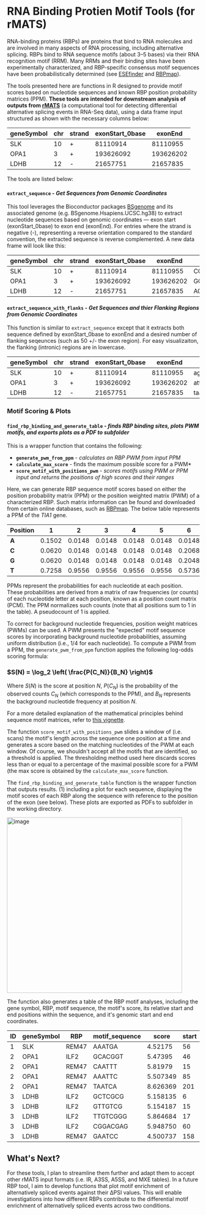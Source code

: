 # RNA Binding Protien Motif Tools (for rMATS)

RNA-binding proteins (RBPs) are proteins that bind to RNA molecules and are involved in many aspects of RNA processing, including alternative splicing. RBPs bind to RNA sequence motifs (about 3–5 bases) via their RNA recognition motif (RRM). Many RRMs and their binding sites have been experimentally characterized, and RBP-specific consensus motif sequences have been probabilistically determined (see [ESEfinder](https://esefinder.ahc.umn.edu/tools/ESE2/) and [RBPmap](http://rbpmap.technion.ac.il)).

The tools presented here are functions in R designed to provide motif scores based on nucleotide sequences and known RBP position probability matrices (PPM). **These tools are intended for downstream analysis of outputs from [rMATS](https://rmats.sourceforge.io)** (a computational tool for detecting differential alternative splicing events in RNA-Seq data), using a data frame input structured as shown with the necessary columns below:

| geneSymbol  | chr | strand | exonStart_0base | exonEnd   |
|-------|--------|-----|-----------------|-----------|
| SLK | 10     | +  | 81110914        | 81110955  |
| OPA1 | 3      | +  | 193626092       | 193626202 |
| LDHB | 12     | -  | 21657751        | 21657835  |

The tools are listed below:

#### **`extract_sequence`** - *Get Sequences from Genomic Coordinates*

This tool leverages the Bioconductor packages [BSgenome](https://bioconductor.org/packages/release/bioc/html/BSgenome.html) and its associated genome (e.g. BSgenome.Hsapiens.UCSC.hg38) to extract nucleotide sequences based on genomic coordinates — exon start (exonStart_0base) to exon end (exonEnd). For entries where the strand is negative (-), representing a reverse orientation compared to the standard convention, the extracted sequence is reverse complemented. A new data frame will look like this:
  
| geneSymbol  | chr | strand | exonStart_0base | exonEnd   | nucleotide_sequence                                 |
|-------|--------|-----|-----------------|-----------|-----------------------------------------------------|
| SLK | 10      | +  | 81110914        | 81110955  | CCGCCGATGTGGAAGTGGCCAGATTCTGAGCCGCCTGACTAGA         |
| OPA1 | 3      | +  | 193626092       | 193626202 | GGTCTGCTTGGTGAGCTCATTCTCTTACAACAACAAATTCAAGAGCATGAAGAGGAAGCGCGCAGAGCCGCTGGCCAATATAGCACGAGCTATGCCCAACAGAAGCGCAAG           |
| LDHB | 12     | -  | 21657751        | 21657835  | AGCCGGCGCCGGAGGAGACGCACGCAGCTGACTTTGTCTTCTCCGCACGACTGTTACAGAGGTCTCCAGAGCCTTCTCTCTCCTG             |

#### **`extract_sequence_with_flanks`** - *Get Sequences and thier Flanking Regions from Genomic Coordinates*

This function is similar to `extract_sequence` except that it extracts both sequence defined by exonStart_0base to exonEnd and a desired number of flanking seqeunces (such as 50 +/- the exon region). For easy visualizaiton, the flanking (intronic) regions are in lowercase.

| geneSymbol  | chr | strand | exonStart_0base | exonEnd   | nucleotide_sequence                                 
|-------|--------|-----|-----------------|-----------|--------------------------------------------------------------------|
| SLK | 10      | +  | 81110914        | 81110955  | agtcctcagaccccatgctgcctccaactgagccttgtgtttccttgcagCGCCGATGTGGAAGTGGCCAGATTCTGAGCCGCCTGACTAGAgttagtaagttgcctggcgttctcgtgcagtcactggcctctccagtggt   |
| OPA1 | 3      | +  | 193626092       | 193626202 | attattctcctccccaatttcctcttctcctcattgtgaactcgtggcagGGTCTGCTTGGTGAGCTCATTCTCTTACAACAACAAATTCAAGAGCATGAAGAGGAAGCGCGCAGAGCCGCTGGCCAATATAGCACGAGCTATGCCCAACAGAAGCGCAAGgtgatggatggtttaagggggctaccgatacattcacactaatcagccat                                                                                                                  |
| LDHB | 12      | -  | 21657751        | 21657835  | taagaggctgcggtggttgtggggccccgccccctcctccctccttgcagAGCCGGCGCCGGAGGAGACGCACGCAGCTGACTTTGTCTTCTCCGCACGACTGTTACAGAGGTCTCCAGAGCCTTCTCTCTCCTGgtaggtttcggctcaggaccctgaatcctggcccacaggcaagcctgatg                                                                                                                                            |

### **Motif Scoring & Plots** 
#### **`find_rbp_binding_and_generate_table`** - *finds RBP binding sites, plots PWM motifs, and exports plots as a PDF to subfolder*

This is a wrapper function that contains the following:

- **`generate_pwm_from_ppm`** - *calculates an RBP PWM from input PPM*
- **`calculate_max_score`** - finds the maximum possible score for a PWM*
- **`score_motif_with_positions_pwm`** - *scores motifs using PWM or PPM input and returns the positions of high scores and their ranges*

Here, we can generate RBP sequence motif scores based on either the position probability matrix (PPM) or the position weighted matrix (PWM) of a characterized RBP. Such matrix information can be found and downloaded from certain online databases, such as [RBPmap](http://rbpmap.technion.ac.il/download.html). The below table represents a PPM of the *TIA1* gene. 

| Position |   1    |   2    |   3    |   4    |   5    |   6    |   7    |
|----------|--------|--------|--------|--------|--------|--------|--------|
| **A**    | 0.1502 | 0.0148 | 0.0148 | 0.0148 | 0.0148 | 0.0148 | 0.0843 |
| **C**    | 0.0620 | 0.0148 | 0.0148 | 0.0148 | 0.0148 | 0.2068 | 0.0843 |
| **G**    | 0.0620 | 0.0148 | 0.0148 | 0.0148 | 0.0148 | 0.2048 | 0.5665 |
| **T**    | 0.7258 | 0.9556 | 0.9556 | 0.9556 | 0.9556 | 0.5736 | 0.2649 |

PPMs represent the probabilities for each nucleotide at each position. These probabilities are derived from a matrix of raw frequencies (or counts) of each nucleotide letter at each position, known as a position count matrix (PCM). The PPM normalizes such counts (note that all positions sum to 1 in the table). A pseudocount of 1 is applied.

To correct for background nucleotide frequencies, position weight matrices (PWMs) can be used. A PWM presents the "expected" motif sequence scores by incorporating background nucleotide probabilities, assuming uniform distribution (i.e., $1/4$ for each nucleotide). To compute a PWM from a PPM, the `generate_pwm_from_ppm` function applies the following log-odds scoring formula:

### $S(N) = \log_2 \left( \frac{P(C_N)}{B_N} \right)$

Where $S(N)$ is the score at position $N$, $P(C_N)$ is the probability of the observed counts $C_N$ (which corresponds to the PPM), and $B_N$ represents the background nucleotide frequency at position $N$.

For a more detailed explanation of the mathematical principles behind sequence motif matrices, refer to [this vignette](https://bioconductor.org/packages/devel/bioc/vignettes/universalmotif/inst/doc/IntroductionToSequenceMotifs.pdf).

The function `score_motif_with_positions_pwm` slides a window of (i.e. scans) the motif's length across the sequence one position at a time and generates a score based on the matching nucleotides of the PWM at each window. Of course, we shouldn't accept all the motifs that are identified, so a threshold is applied. The thresholding method used here discards scores less than or equal to a percentage of the maximal possible score for a PWM (the max score is obtained by the `calculate_max_score` function.

The `find_rbp_binding_and_generate_table` function is the wrapper function that outputs results. (1) including a plot for each sequence, displaying the motif scores of each RBP along the sequence with reference to the position of the exon (see below). These plots are exported as PDFs to subfolder in the working directory.

<img width="458" alt="image" src="https://github.com/user-attachments/assets/31bfa738-4f54-444e-8a63-aa7abaf25085">

The function also generates a table of the RBP motif analyses, including the gene symbol, RBP, motif sequence, the motif's score, its relative start and end positions within the sequence, and it's genomic start and end coordinates. 

 | ID | geneSymbol | RBP  | motif_sequence | score  | start | end | genomic_start | genomic_end |
|----|------|------|----------------|--------|-------|-----|---------------|-------------|
| 1  | SLK  | REM47| AAATGA         | 4.52175| 56    | 61  | 104010871     | 104010876   |
| 2  | OPA1 | ILF2 | GCACGGT        | 5.47395| 46    | 53  | 193626137     | 193626144   |
| 2  | OPA1 | REM47| CAATTT         | 5.81979| 15    | 20  | 193626106     | 193626111   |
| 2  | OPA1 | REM47| AAATTC         | 5.507349| 85   | 90  | 193626176     | 193626181   |
| 2  | OPA1 | REM47| TAATCA         | 8.626369| 201  | 206 | 193626292     | 193626297   |
| 3  | LDHB | ILF2 | GCTCGCG        | 5.158135| 6    | 13  | 21657756      | 21657763    |
| 3  | LDHB | ILF2 | GTTGTCG        | 5.154187| 15   | 22  | 21657765      | 21657772    |
| 3  | LDHB | ILF2 | TTGTCGGG       | 5.864684| 17   | 24  | 21657767      | 21657774    |
| 3  | LDHB | ILF2 | CGGACGAG       | 5.948750| 60   | 67  | 21657810      | 21657817    |
| 3  | LDHB | REM47| GAATCC         | 4.500737| 158  | 163 | 21657908      | 21657913    |



## What's Next?

For these tools, I plan to streamline them further and adapt them to accept other rMATS input formats (i.e. IR, A3SS, A5SS, and MXE tables). In a future RBP tool, I aim to develop functions that plot motif enrichment of alternatively spliced events against their ΔPSI values. This will enable investigations into how different RBPs contribute to the differential motif enrichment of alternatively spliced events across two conditions.
  
